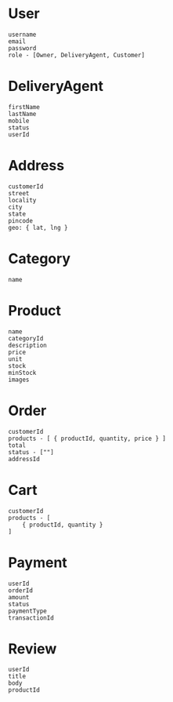 # User
    username
    email
    password
    role - [Owner, DeliveryAgent, Customer]

# DeliveryAgent 
    firstName
    lastName
    mobile
    status 
    userId

# Address
    customerId 
    street
    locality
    city
    state
    pincode
    geo: { lat, lng }

# Category
    name 

# Product
    name
    categoryId 
    description
    price
    unit
    stock 
    minStock 
    images
    
# Order
    customerId  
    products - [ { productId, quantity, price } ]
    total
    status - [""] 
    addressId
    

# Cart
    customerId  
    products - [
        { productId, quantity }
    ]

# Payment 
    userId
    orderId
    amount
    status
    paymentType
    transactionId 

# Review 
    userId
    title
    body
    productId